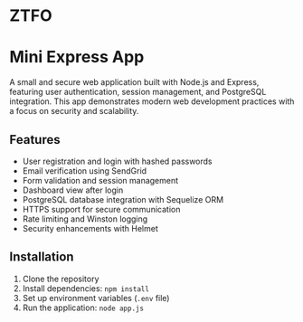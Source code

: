 # ZTFO
# Mini Express App

A small and secure web application built with Node.js and Express, featuring user authentication, session management, and PostgreSQL integration. This app demonstrates modern web development practices with a focus on security and scalability.

## Features

- User registration and login with hashed passwords
- Email verification using SendGrid
- Form validation and session management
- Dashboard view after login
- PostgreSQL database integration with Sequelize ORM
- HTTPS support for secure communication
- Rate limiting and Winston logging
- Security enhancements with Helmet

## Installation

1. Clone the repository
2. Install dependencies: `npm install`
3. Set up environment variables (`.env` file)
4. Run the application: `node app.js`